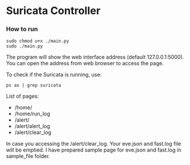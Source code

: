 # Suricata Controller

### How to run

	sudo chmod u+x ./main.py
	sudo ./main.py

The program will show the web interface address (default 127.0.0.1:5000).
You can open the address from web browser to access the page.

To check if the Suricata is running, use:

	ps ax | grep suricata

List of pages:
 - /home/
 - /home/run\_log
 - /alert/
 - /alert/alert\_log
 - /alert/clear\_log 

In case you accessing the /alert/clear\_log. Your eve.json and fast.log
file will be emptied. I have prepared sample page for eve.json and fast.log
in sample\_file folder.
